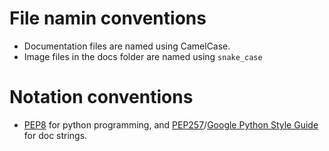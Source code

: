 
# File namin conventions

* Documentation files are named using CamelCase. 
* Image files in the docs folder are named using `snake_case`

# Notation conventions

*  [PEP8](https://peps.python.org/pep-0008/) for python programming, and [PEP257](https://peps.python.org/pep-0257/)/[Google Python Style Guide](https://github.com/google/styleguide/blob/gh-pages/pyguide.md) for doc strings.
